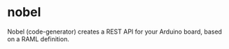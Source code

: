 nobel
=====

Nobel (code-generator) creates a REST API for your Arduino board, based on a RAML definition.
